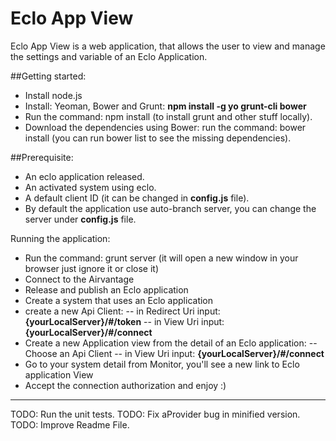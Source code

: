 # Eclo App View

Eclo App View is a web application, that allows the user to view and manage the settings and variable of an Eclo Application. 


##Getting started:
- Install node.js
- Install: Yeoman, Bower and Grunt: **npm install -g yo grunt-cli bower**
- Run the command: npm install (to install grunt and other stuff locally).
- Download the dependencies using Bower: run the command: bower install (you can run bower list to see the missing dependencies).


##Prerequisite:
- An eclo application released.
- An activated system using eclo.
- A default client ID (it can be changed in **config.js** file).
- By default the application use auto-branch server, you can change the server under **config.js** file.



Running the application:

- Run the command: grunt server (it will open a new window in your browser just ignore it or close it)
- Connect to the Airvantage
- Release and publish an Eclo application
- Create a system that uses an Eclo application
- create a new Api Client:
-- in Redirect Uri input: **{yourLocalServer}/#/token**
-- in View Uri input: **{yourLocalServer}/#/connect**
- Create a new Application view from the detail of an Eclo application:
-- Choose an Api Client
-- in View Uri input: **{yourLocalServer}/#/connect**
- Go to your system detail from Monitor, you'll see a new link to Eclo application View
- Accept the connection authorization and enjoy :)







---------------------------------------------------------------
TODO: Run the unit tests.
TODO: Fix aProvider bug in minified version.
TODO: Improve Readme File.